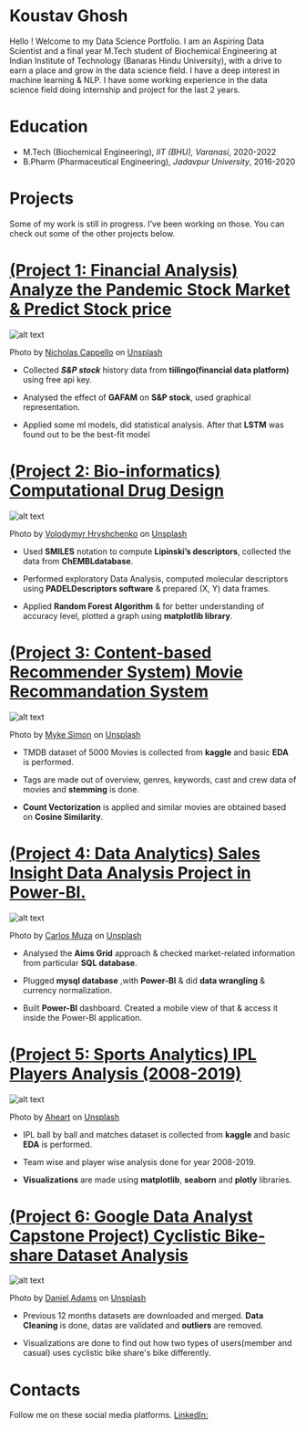 # Koustav Ghosh
Hello ! Welcome to my Data Science Portfolio. I am an Aspiring Data Scientist and a final year M.Tech student of Biochemical Engineering at Indian Institute of Technology (Banaras Hindu University), with a drive to earn a place and grow in the data science field. I have a deep interest in machine learning & NLP. I have some working experience in the data science field doing internship and project for the last 2 years.

# Education
* M.Tech (Biochemical Engineering), *IIT (BHU), Varanasi*, 2020-2022
* B.Pharm (Pharmaceutical Engineering), *Jadavpur University*, 2016-2020

# Projects

Some of my work is still in progress. I’ve been working on those. You can check out some of the other projects below.

# [(Project 1: Financial Analysis) Analyze the Pandemic Stock Market & Predict Stock price](https://github.com/koustav149/Analyze-the-Pandemic-Stock-Market-Predict-Stock-price)
![alt text](nicholas-cappello-Wb63zqJ5gnE-unsplash.jpg)

Photo by <a href="https://unsplash.com/@bash__profile?utm_source=unsplash&utm_medium=referral&utm_content=creditCopyText">Nicholas Cappello</a> on <a href="https://unsplash.com/s/photos/stock?utm_source=unsplash&utm_medium=referral&utm_content=creditCopyText">Unsplash</a>
  

* Collected ***S&P stock*** history data from **tiilingo(financial data platform)** using free api key.

* Analysed the effect of **GAFAM** on **S&P stock**, used graphical representation.

* Applied some ml models, did statistical analysis. After that **LSTM** was found out to be the best-fit model


# [(Project 2: Bio-informatics) Computational Drug Design](https://kg-drug-activity-prediction.herokuapp.com/)
![alt text](volodymyr-hryshchenko-e8YFkjN2CzY-unsplash.jpg)

Photo by <a href="https://unsplash.com/@lunarts?utm_source=unsplash&utm_medium=referral&utm_content=creditCopyText">Volodymyr Hryshchenko</a> on <a href="https://unsplash.com/s/photos/pharmacy?utm_source=unsplash&utm_medium=referral&utm_content=creditCopyText">Unsplash</a>
  
* Used **SMILES** notation to compute **Lipinski’s descriptors**, collected the data from **ChEMBLdatabase**.

* Performed exploratory Data Analysis, computed molecular descriptors using **PADELDescriptors software** & prepared (X, Y) data frames.

* Applied **Random Forest Algorithm** & for better understanding of accuracy level, plotted a graph using **matplotlib library**.


# [(Project 3: Content-based Recommender System) Movie Recommandation System](https://kg-movie-recommender-system.herokuapp.com/)
![alt text](myke-simon-atsUqIm3wxo-unsplash.jpg)

Photo by <a href="https://unsplash.com/@myke_simon?utm_source=unsplash&utm_medium=referral&utm_content=creditCopyText">Myke Simon</a> on <a href="https://unsplash.com/s/photos/movies?utm_source=unsplash&utm_medium=referral&utm_content=creditCopyText">Unsplash</a>
  
  
* TMDB dataset of 5000 Movies is collected from **kaggle** and basic **EDA** is performed. 

* Tags are made out of overview, genres, keywords, cast and crew data of movies and **stemming** is done.

* **Count Vectorization** is applied and similar movies are obtained based on **Cosine Similarity**.


# [(Project 4: Data Analytics) Sales Insight Data Analysis Project in Power-BI.](https://github.com/koustav149/-Sales-Insight-Data-Analysis-Project-in-Power-BI.)
![alt text](carlos-muza-hpjSkU2UYSU-unsplash.jpg)

Photo by <a href="https://unsplash.com/@kmuza?utm_source=unsplash&utm_medium=referral&utm_content=creditCopyText">Carlos Muza</a> on <a href="https://unsplash.com/s/photos/sales-insight?utm_source=unsplash&utm_medium=referral&utm_content=creditCopyText">Unsplash</a>
  

* Analysed the **Aims Grid** approach & checked market-related information from particular **SQL database**.

* Plugged **mysql database** ,with **Power-BI** & did **data wrangling** & currency normalization.

* Built **Power-BI** dashboard. Created a mobile view of that & access it inside the Power-BI application.

# [(Project 5: Sports Analytics) IPL Players Analysis (2008-2019)](https://ipldataanalysis.herokuapp.com/)
![alt text](aheart-W5o5EFH_RQ4-unsplash.jpg)

Photo by <a href="https://unsplash.com/@being_aheart?utm_source=unsplash&utm_medium=referral&utm_content=creditCopyText">Aheart</a> on <a href="https://unsplash.com/s/photos/ipl?utm_source=unsplash&utm_medium=referral&utm_content=creditCopyText">Unsplash</a>
  
  
* IPL ball by ball and matches dataset is collected from **kaggle** and basic **EDA** is performed. 

* Team wise and player wise analysis done for year 2008-2019.

* **Visualizations** are made using **matplotlib**, **seaborn** and **plotly** libraries.

# [(Project 6: Google Data Analyst Capstone Project) Cyclistic Bike-share Dataset Analysis](https://github.com/koustav149/Google-Data-Analytics-Capstone-Project)
![alt text](daniel-adams-URK0rZTiOHc-unsplash.jpg)

Photo by <a href="https://unsplash.com/@danieltadams?utm_source=unsplash&utm_medium=referral&utm_content=creditCopyText">Daniel Adams</a> on <a href="https://unsplash.com/s/photos/bike-share?utm_source=unsplash&utm_medium=referral&utm_content=creditCopyText">Unsplash</a>
  
  
* Previous 12 months datasets are downloaded and merged. **Data Cleaning** is done, datas are validated and **outliers** are removed. 

* Visualizations are done to find out how two types of users(member and casual) uses cyclistic bike share's bike differently.

# Contacts
Follow me on these social media platforms.
 [LinkedIn:](https://www.linkedin.com/in/koustav-ghosh-633a30218/)
 
 





  
  
  
